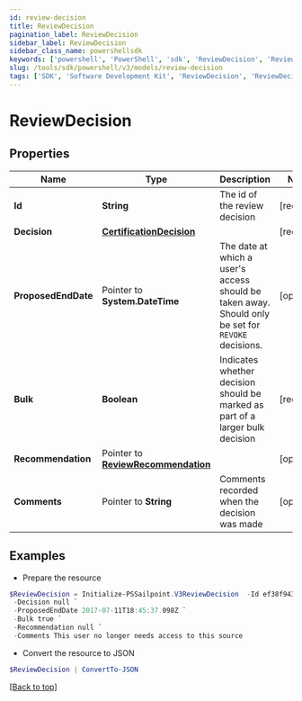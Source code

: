 ```yaml
---
id: review-decision
title: ReviewDecision
pagination_label: ReviewDecision
sidebar_label: ReviewDecision
sidebar_class_name: powershellsdk
keywords: ['powershell', 'PowerShell', 'sdk', 'ReviewDecision', 'ReviewDecision'] 
slug: /tools/sdk/powershell/v3/models/review-decision
tags: ['SDK', 'Software Development Kit', 'ReviewDecision', 'ReviewDecision']
---
```



# ReviewDecision

## Properties

Name | Type | Description | Notes
------------ | ------------- | ------------- | -------------
**Id** |  **String** | The id of the review decision | [required]
**Decision** |  [**CertificationDecision**](certification-decision) |  | [required]
**ProposedEndDate** |  Pointer to **System.DateTime** | The date at which a user's access should be taken away. Should only be set for `REVOKE` decisions. | [optional] 
**Bulk** |  **Boolean** | Indicates whether decision should be marked as part of a larger bulk decision | [required]
**Recommendation** |  Pointer to [**ReviewRecommendation**](review-recommendation) |  | [optional] 
**Comments** |  Pointer to **String** | Comments recorded when the decision was made | [optional] 

## Examples

- Prepare the resource
```powershell
$ReviewDecision = Initialize-PSSailpoint.V3ReviewDecision  -Id ef38f94347e94562b5bb8424a56397d8 `
 -Decision null `
 -ProposedEndDate 2017-07-11T18:45:37.098Z `
 -Bulk true `
 -Recommendation null `
 -Comments This user no longer needs access to this source
```

- Convert the resource to JSON
```powershell
$ReviewDecision | ConvertTo-JSON
```


[[Back to top]](#) 


